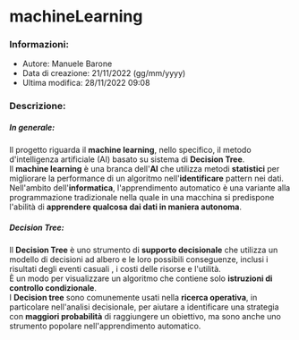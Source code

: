 # machineLearning
### Informazioni:
- Autore:             Manuele Barone
- Data di creazione:  21/11/2022 (gg/mm/yyyy)
- Ultima modifica:    28/11/2022 09:08

### Descrizione:
##### In generale:
Il progetto riguarda il <strong>machine learning</strong>, nello specifico, il metodo d'intelligenza artificiale (AI) basato su sistema di <strong>Decision Tree</strong>.<br>
Il <strong>machine learning</strong> è una branca dell'<strong>AI</strong> che utilizza metodi <strong>statistici</strong> per migliorare la performance di un algoritmo nell'<strong>identificare</strong> pattern nei dati.<br>
Nell'ambito dell'<strong>informatica</strong>, l'apprendimento automatico è una variante alla programmazione tradizionale nella quale in una macchina si predispone l'abilità di <strong>apprendere qualcosa dai dati in maniera autonoma</strong>.
<br>
##### Decision Tree:
Il <strong>Decision Tree</strong> è uno strumento di <strong>supporto decisionale</strong> che utilizza un modello di decisioni ad albero e le loro possibili conseguenze, inclusi i risultati degli eventi casuali , i costi delle risorse e l'utilità.<br>
È un modo per visualizzare un algoritmo che contiene solo <strong>istruzioni di controllo condizionale</strong>.<br>
I <strong>Decision tree</strong> sono comunemente usati nella <strong>ricerca operativa</strong>, in particolare nell'analisi decisionale, per aiutare a identificare una strategia con <strong>maggiori probabilità</strong> di raggiungere un obiettivo, ma sono anche uno strumento popolare nell'apprendimento automatico.
